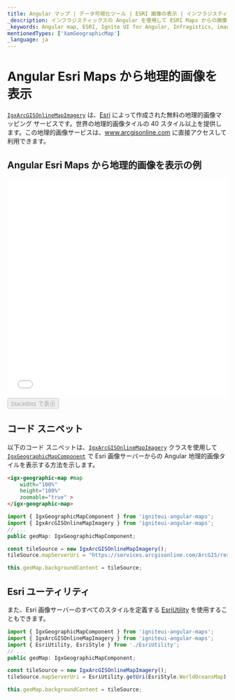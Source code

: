 ```yaml
---
title: Angular マップ | データ可視化ツール | ESRI 画像の表示 | インフラジスティックス
_description: インフラジスティックスの Angular を使用して ESRI Maps からの画像を表示します。Ignite UI for Angular マップ チュートリアルを是非お試しください!
_keywords: Angular map, ESRI, Ignite UI for Angular, Infragistics, imagery tile source, map background, Angular マップ, ESRI, インフラジスティックス, 画像タイル ソース, マップ背景
mentionedTypes: ['XamGeographicMap']
_language: ja
---
```


# Angular Esri Maps から地理的画像を表示

[`IgxArcGISOnlineMapImagery`]({environment:dvApiBaseUrl}/products/ignite-ui-angular/api/docs/typescript/latest/classes/igxarcgisonlinemapimagery.html) は、<a href="https://www.esri.com/" target="_blank">Esri</a> によって作成された無料の地理的画像マッピング サービスです。世界の地理的画像タイルの 40 スタイル以上を提供します。この地理的画像サービスは、<a href="https://services.arcgisonline.com/ArcGIS/rest/services" target="_blank">www.arcgisonline.com</a> に直接アクセスして利用できます。

## Angular Esri Maps から地理的画像を表示の例

<div class="sample-container loading" style="height: 500px">
    <iframe id="geo-map-display-esri-imagery-iframe" src='{environment:dvDemosBaseUrl}/maps/geo-map-display-esri-imagery' width="100%" height="100%" seamless frameBorder="0" onload="onXPlatSampleIframeContentLoaded(this);" alt="Angular Esri Maps から地理的画像を表示の例"></iframe>
</div>
<div>
    <button data-localize="stackblitz" disabled class="stackblitz-btn"   data-iframe-id="geo-map-display-esri-imagery-iframe" data-demos-base-url="{environment:dvDemosBaseUrl}">StackBlitz で表示
    </button>
</div>


<div class="divider--half"></div>

## コード スニペット

以下のコード スニペットは、[`IgxArcGISOnlineMapImagery`]({environment:dvApiBaseUrl}/products/ignite-ui-angular/api/docs/typescript/latest/classes/igxarcgisonlinemapimagery.html) クラスを使用して [`IgxGeographicMapComponent`]({environment:dvApiBaseUrl}/products/ignite-ui-angular/api/docs/typescript/latest/classes/igxgeographicmapcomponent.html) で Esri 画像サーバーからの Angular 地理的画像タイルを表示する方法を示します。

```html
<igx-geographic-map #map
    width="100%"
    height="100%"
    zoomable="true" >
</igx-geographic-map>
```

```ts
import { IgxGeographicMapComponent } from 'igniteui-angular-maps';
import { IgxArcGISOnlineMapImagery } from 'igniteui-angular-maps';
// ...
public geoMap: IgxGeographicMapComponent;

const tileSource = new IgxArcGISOnlineMapImagery();
tileSource.mapServerUri = "https://services.arcgisonline.com/ArcGIS/rest/services/Ocean_Basemap/MapServer";

this.geoMap.backgroundContent = tileSource;
```

## Esri ユーティリティ

また、Esri 画像サーバーのすべてのスタイルを定義する [EsriUtility](geo-map-resources-esri.md) を使用することもできます。

```ts
import { IgxGeographicMapComponent } from 'igniteui-angular-maps';
import { IgxArcGISOnlineMapImagery } from 'igniteui-angular-maps';
import { EsriUtility, EsriStyle } from './EsriUtility';
// ...
public geoMap: IgxGeographicMapComponent;

const tileSource = new IgxArcGISOnlineMapImagery();
tileSource.mapServerUri = EsriUtility.getUri(EsriStyle.WorldOceansMap);

this.geoMap.backgroundContent = tileSource;
```
